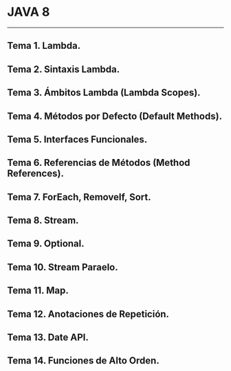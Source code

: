 # JAVA 8

---

## Tema 1. Lambda.
## Tema 2. Sintaxis Lambda.
## Tema 3. Ámbitos Lambda (Lambda Scopes).
## Tema 4. Métodos por Defecto (Default Methods).
## Tema 5. Interfaces Funcionales.
## Tema 6. Referencias de Métodos (Method References).
## Tema 7. ForEach, RemoveIf, Sort.
## Tema 8. Stream.
## Tema 9. Optional.
## Tema 10. Stream Paraelo.
## Tema 11. Map.
## Tema 12. Anotaciones de Repetición.
## Tema 13. Date API.
## Tema 14. Funciones de Alto Orden.